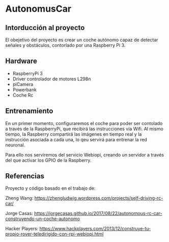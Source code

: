 # AutonomusCar

## Intorducción al proyecto
El obejetivo del proyecto es crear un coche autónomo capaz de detectar señales y obstáculos, contorlado por una Raspberry Pi 3.

## Hardware

- RaspberryPi 3
- Driver controlador de motores L298n
- piCamera
- Powerbank
- Coche Rc

## Entrenamiento

En un primer momento, configuraremos el coche para poder ser contolado a través de la RaspberryPi, que recibirá las instrucciones vía Wifi. Al mismo tiempo, la Raspberry compartirá las imágenes en tiempo real y la instrucción asociada a cada una, lo qeu servirá para entrenar la red neuronal.

Para ello nos serviremos del servicio Webiopi, creando un servidor a través del que activar los GPIO de la Raspberry.


## Referencias
Proyecto y código basado en el trabajo de:

Zheng Wang: https://zhengludwig.wordpress.com/projects/self-driving-rc-car/

Jorge Casas: https://jorgecasas.github.io/2017/08/22/autonomous-rc-car-construyendo-un-coche-autonomo

Hacker Players: https://www.hackplayers.com/2013/12/construye-tu-propio-rover-teledirigido-con-rpi-webiopi.html
